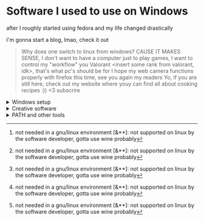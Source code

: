# Software I used to use on Windows

after I roughly started using fedora and my life changed drastically

I'm gonna start a blog, lmao, check it out

> Why does one switch to linux from windows? CAUSE IT MAKES SENSE, I don't want to have a computer just to play games, 
> I want to control my "workflow" you Valorant <insert some rank from valorant, idk>, that's what pc's should be for
> I hope my web camera functions properly with firefox this time, see you again my readers
> Yo, if you are still here, check out my website where youy can find all about cooking recipes :)) <3 subscrire

<details>

<summary>Windows setup</summary>

## Properties

- no animations nor system sounds
- minimal task bar

### Software

1. [AltSnap](https://github.com/RamonUnch/AltSnap)
1. [PowerToys](https://github.com/microsoft/PowerToys)
1. [WSL for Docker](https://learn.microsoft.com/en-us/windows/wsl/install) [^*]

</details>

<details>
  <summary>Creative software</summary>

  # Creative software

  > for anthing

  - reaper
  - teanscribe!
  - figma [^**]
  - davinci resolve
  - blender
  - gimp
  - notion (gotta use it in the browser)
  - obs with audio monitor plugin (gonna have to check that out)
  - android studio for flutter
  - musescore
  - starry night celestron [^**] 
  
</details>

<details>
  <summary>PATH and other tools</summary>

  # PATH

  - cargo
  - deno
  - vscode
  - intellij
  - nvim
  - ffmpeg
  - gradle
  - zig
  - flutter (also nuget pkg for flutter windows target)
  - mingw [^*]
  - node
  - JAVA <3 <3 k3 k3

  ### Tools

  - gnuPG [^*]
  - openssh [^*]
  - pnpm
  - chocolatey [^*]
</details>

[^*]: not needed in a gnu/linux environment
[&**]: not supported on linux by the software developer, gotta use wine probably
